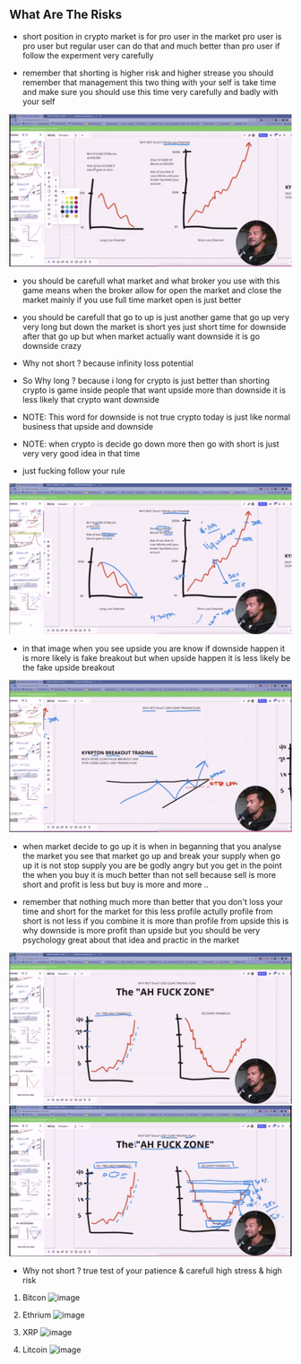 ## What Are The Risks

* short position in crypto market is for pro user in the market pro user is pro user but regular 
user can do that and much better than pro user if follow the experment very carefully

* remember that shorting is higher risk and higher strease you should remember that management this 
two thing with your self is take time and make sure you should use this time very carefully and 
badly with your self

![images](images/5.png)

* you should be carefull what market and what broker you use with this game means when the broker allow 
for open the market and close the market mainly if you use full time market open is just better

* you should be carefull that go to up is just another game that go up very very long but down the market 
is short yes just short time for downside after that go up but when market actually want downside it is 
go downside crazy

* Why not short ? because infinity loss potential 

* So Why long ? because i long for crypto is just better than shorting crypto is game inside people that want 
upside more than downside it is less likely that crypto want downside

* NOTE: This word for downside is not true crypto today is just like normal business that upside and downside 

* NOTE: when crypto is decide go down more then go with short is just very very good idea in that time

* just fucking follow your rule

![image](images/6.png)

* in that image when you see upside you are know if downside happen it is more likely is fake breakout but when 
upside happen it is less likely be the fake upside breakout

![image](images/7.png)

* when market decide to go up it is when in beganning that you analyse the market you see that market go up and 
break your supply when go up it is not stop supply you are be godly angry but you get in the point the when you 
buy it is much better than not sell because sell is more short and profit is less but buy is more and more ..

* remember that nothing much more than better that you don't loss your time and short for the market for this 
less profile actully profile from short is not less if you combine it is more than profile from upside this is 
why downside is more profit than upside but you should be very psychology great about that idea and practic in 
the market 

![image](images/8.png)
![image](images/9.png)


* Why not short ? true test of your patience & carefull high stress & high risk

1. Bitcon
![image](https://www.tradingview.com/x/oLKrBDJw/)

2. Ethrium
![image](https://www.tradingview.com/x/3GrJh2Um/)

4. XRP
![image](https://www.tradingview.com/x/pYJoiCwm/)

4. Litcoin
![image](https://www.tradingview.com/x/WQG2MAG9/)

